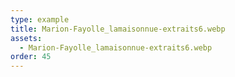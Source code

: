 ```yaml
---
type: example
title: Marion-Fayolle_lamaisonnue-extraits6.webp
assets:
  - Marion-Fayolle_lamaisonnue-extraits6.webp
order: 45
---
```

